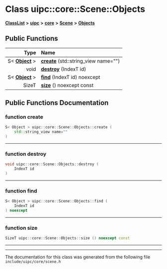

# Class uipc::core::Scene::Objects



[**ClassList**](annotated.md) **>** [**uipc**](namespaceuipc.md) **>** [**core**](namespaceuipc_1_1core.md) **>** [**Scene**](classuipc_1_1core_1_1_scene.md) **>** [**Objects**](classuipc_1_1core_1_1_scene_1_1_objects.md)










































## Public Functions

| Type | Name |
| ---: | :--- |
|  S&lt; [**Object**](classuipc_1_1core_1_1_object.md) &gt; | [**create**](#function-create) (std::string\_view name="") <br> |
|  void | [**destroy**](#function-destroy) (IndexT id) <br> |
|  S&lt; [**Object**](classuipc_1_1core_1_1_object.md) &gt; | [**find**](#function-find) (IndexT id) noexcept<br> |
|  SizeT | [**size**](#function-size) () noexcept const<br> |




























## Public Functions Documentation




### function create 

```C++
S< Object > uipc::core::Scene::Objects::create (
    std::string_view name=""
) 
```




<hr>



### function destroy 

```C++
void uipc::core::Scene::Objects::destroy (
    IndexT id
) 
```




<hr>



### function find 

```C++
S< Object > uipc::core::Scene::Objects::find (
    IndexT id
) noexcept
```




<hr>



### function size 

```C++
SizeT uipc::core::Scene::Objects::size () noexcept const
```




<hr>

------------------------------
The documentation for this class was generated from the following file `include/uipc/core/scene.h`

